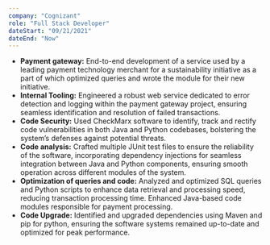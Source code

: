 ```yaml
---
company: "Cognizant"
role: "Full Stack Developer"
dateStart: "09/21/2021"
dateEnd: "Now"
---
```


- **Payment gateway:** End-to-end development of a service used by a leading payment technology merchant for a
sustainability initiative as a part of which optimized queries and wrote the module for their new initiative.
- **Internal Tooling:** Engineered a robust web service dedicated to error detection and logging within the payment gateway
project, ensuring seamless identification and resolution of failed transactions.
- **Code Security:** Used CheckMarx software to identify, track and rectify code vulnerabilities in both Java and Python
codebases, bolstering the system’s defenses against potential threats.
- **Code analysis:** Crafted multiple JUnit test files to ensure the reliability of the software, incorporating dependency injections
for seamless integration between Java and Python components, ensuring smooth operation across different modules of the
system.
- **Optimization of queries and code:** Analyzed and optimized SQL queries and Python scripts to enhance data retrieval
and processing speed, reducing transaction processing time. Enhanced Java-based code modules responsible for payment
processing.
- **Code Upgrade:** Identified and upgraded dependencies using Maven and pip for python, ensuring the software systems
remained up-to-date and optimized for peak performance.

